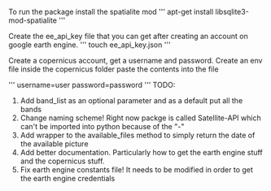 To run the package install the spatialite mod
''' 
  apt-get install libsqlite3-mod-spatialite
'''

Create the ee_api_key file that you can get after creating an account on google earth engine.
'''
 touch ee_api_key.json
'''

Create a copernicus account, get a username and password. Create an env file inside the copernicus folder
paste the contents into the file 

'''
username=user
password=password
'''
TODO: 
1. Add band_list as an optional parameter and as a default put all the bands
2. Change naming scheme! Right now packge is called Satellite-API which can't be imported into python because of the "-"
3. Add wrapper to the available_files method to simply return the date of the available picture
4. Add better documentation. Particularly how to get the earth engine stuff and the copernicus stuff. 
5. Fix earth engine constants file! It needs to be modified in order to get the earth engine credentials
